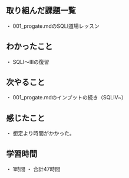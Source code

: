 ## 取り組んだ課題一覧
・ 001_progate.mdのSQLⅠ道場レッスン
## わかったこと
・ SQLⅠ～Ⅲの復習
## 次やること
・ 001_progate.mdのインプットの続き（SQLⅣ~）
## 感じたこと
・ 想定より時間がかかった。
## 学習時間
・ 1時間
・ 合計47時間
